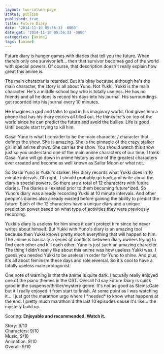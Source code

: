 ```yaml
---
layout: two-column-page
status: publish
published: true
title: Future Diary
date: '2014-11-10 05:36:33 -0800'
date_gmt: '2014-11-10 05:36:33 -0800'
categories: [anime]
tags: [anime]
---
```

<p>Future diary is hunger games with diaries that tell you the future. When there's only one survivor left... then that survivor becomes god of the world with special powers. Of course, that description doesn't really explain how great this anime is.</p>
<p>The main character is retarded. But it's okay because although he's the main character, the story is all about Yuno. Not Yukki. Yukki is the main character. He's a middle school boy who is totally useless. He has no friends and all he does is record his days into his journal. His surroundings get recorded into his journal every 10 minutes.</p>
<p>He imagines a god and talks to god in his imaginary world. God gives him a phone that has his diary entries all filled out. He thinks he's on top of the world since he can predict the future and avoid the bullies. Life is good. Until people start trying to kill him.</p>
<p>Gasai Yuno is what I consider to be the main character &#47; character that defines the show. She is amazing. She is the pinnacle of the crazy stalker girl in all anime shows. She carries the show. You should watch this show just so you understand one of the main anime characters of our time. I think Gasai Yuno will go down in anime history as one of the greatest characters ever created and become as well known as Sailor Moon or what not.</p>
<p>So Gasai Yuno is Yukki's stalker. Her diary records what Yukki does in 10 minute intervals. Oh right,&nbsp; I should probably go back and write about the diary's special powers. So there are a total of 12 characters with future diaries. The diaries all existed prior to them becoming future*ized. So Yuno's diary was already recording Yukki at 10 minute intervals. And other people's diaries also already existed before gaining the ability to predict the future. Each of the 12 characters have a unique diary and a unique prediction power based on what type of activities they were previously recording.</p>
<p>Yukki's diary is useless for him since it can't protect him since he never writes about himself. But Yukki with Yuno's diary is an amazing tool because then Yukki knows pretty much everything that will happen to him. The anime is basically a series of conflicts between diary owners trying to find each other and kill each other. Yuno is just such an amazing character. The thing I didn't really like about this anime was how useless Yukki was. I guess you needed Yukki to be useless in order for Yuno to shine. And plus, it's all about feminism these days and role reversal. So it's cool to have a totally useless male protagonist.</p>
<p>One note of warning is that the anime is quite dark. I actually really enjoyed one of the piano themes in the OST. Overall I'd say Future Diary is quick good in the suspense&#47;thriller&#47;mystery genre. It's not as good as Steins;Gate but it I really enjoyed it from start to finish. At some point as I was watching it... I just got the marathon urge where I *needed* to know what happens at the end. I pretty much marathon'd the last 10 episodes cause it's like... the mystery build up.</p>
<p>Scoring: <strong>Enjoyable and recommended. Watch it.<br />
</strong></p>
<p>Story: 9&#47;10<br />
Characters: 9&#47;10<br />
Music: 9&#47;10<br />
Animation: 9&#47;10<br />
Overall: 9&#47;10</p>

